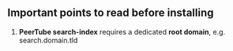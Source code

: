 ## Important points to read before installing

1. **PeerTube search-index** requires a dedicated **root domain**, e.g. search.domain.tld
